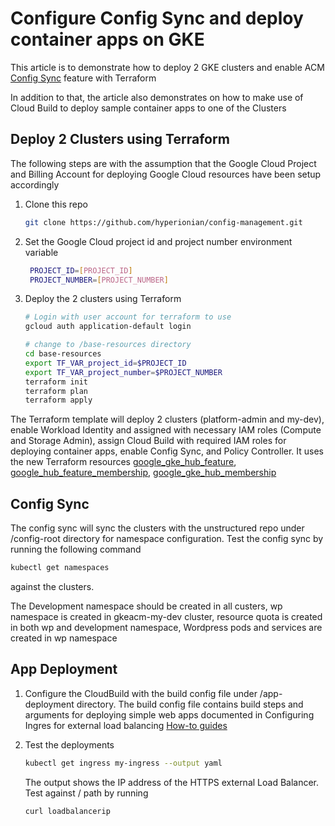 # Configure Config Sync and deploy container apps on GKE

This article is to demonstrate how to deploy 2 GKE clusters and enable ACM [Config Sync](https://cloud.google.com/anthos-config-management/docs/config-sync-overview) feature with Terraform

In addition to that, the article also demonstrates on how to make use of Cloud Build to deploy sample container apps to one of the Clusters


## Deploy 2 Clusters using Terraform 
The following steps are with the assumption that the Google Cloud Project and Billing Account for deploying Google Cloud resources have been setup accordingly

1. Clone this repo
   ```bash
   git clone https://github.com/hyperionian/config-management.git
   ```
1. Set the Google Cloud project id and project number environment variable
   ```bash
    PROJECT_ID=[PROJECT_ID]
    PROJECT_NUMBER=[PROJECT_NUMBER]
    ```
1. Deploy the 2 clusters using Terraform

    ```bash
    # Login with user account for terraform to use
    gcloud auth application-default login

    # change to /base-resources directory
    cd base-resources
    export TF_VAR_project_id=$PROJECT_ID
    export TF_VAR_project_number=$PROJECT_NUMBER
    terraform init
    terraform plan
    terraform apply
    ```
The Terraform template will deploy 2 clusters (platform-admin and my-dev), enable Workload Identity and  assigned with necessary IAM roles (Compute and Storage Admin), assign Cloud Build with required IAM roles for deploying container apps, enable Config Sync, and Policy Controller. It uses the new Terraform resources [google_gke_hub_feature](https://registry.terraform.io/providers/hashicorp/google/latest/docs/resources/gke_hub_feature), [google_hub_feature_membership](https://registry.terraform.io/providers/hashicorp/google/latest/docs/resources/gke_hub_feature_membership), [google_gke_hub_membership](https://registry.terraform.io/providers/hashicorp/google/latest/docs/resources/gke_hub_membership)

## Config Sync

The config sync will sync the clusters with the unstructured repo under /config-root directory for namespace configuration. Test the config sync by running the following command

 ```bash
 kubectl get namespaces 
 ```
 against the clusters.
 
 The Development namespace should be created in all custers, wp namespace is created in gkeacm-my-dev cluster, resource quota is created in both wp and development namespace, Wordpress pods and services are created in wp namespace


## App Deployment

1. Configure the CloudBuild with the build config file under /app-deployment directory. The build config file contains build steps and arguments for deploying simple web apps documented in Configuring Ingres for external load balancing [How-to guides](https://cloud.google.com/kubernetes-engine/docs/how-to/load-balance-ingress)

1. Test the deployments
   ```bash
   kubectl get ingress my-ingress --output yaml
   ```
   The output shows the IP address of the HTTPS external Load Balancer. Test against / path by running 
   ```bash
   curl loadbalancerip
   ```